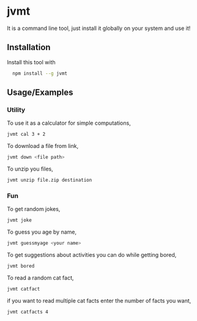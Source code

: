 # jvmt

It is a command line tool, just install it globally on your system and use it!

## Installation

Install this tool with

```bash
  npm install --g jvmt
```

## Usage/Examples

### Utility

To use it as a calculator for simple computations,

```bash
jvmt cal 3 + 2
```

To download a file from link,

```bash
jvmt down <file path>
```

To unzip you files,

```bash
jvmt unzip file.zip destination
```

### Fun

To get random jokes,

```bash
jvmt joke
```

To guess you age by name,

```bash
jvmt guessmyage <your name>
```

To get suggestions about activities you can do while getting bored,

```bash
jvmt bored
```

To read a random cat fact,

```bash
jvmt catfact
```

if you want to read multiple cat facts enter the number of facts you want,

```bash
jvmt catfacts 4
```
